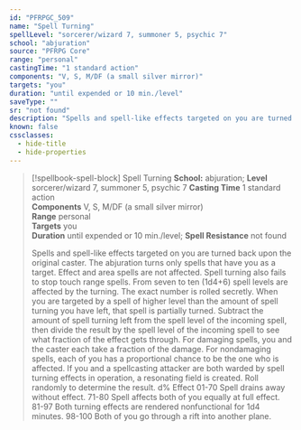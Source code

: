 ```yaml
---
id: "PFRPGC_509"
name: "Spell Turning"
spellLevel: "sorcerer/wizard 7, summoner 5, psychic 7"
school: "abjuration"
source: "PFRPG Core"
range: "personal"
castingTime: "1 standard action"
components: "V, S, M/DF (a small silver mirror)"
targets: "you"
duration: "until expended or 10 min./level"
saveType: ""
sr: "not found"
description: "Spells and spell-like effects targeted on you are turned back upon the original caster. The abjuration turns only spells that have you as a target. Effect and area spells are not affected. Spell turning also fails to stop touch range spells. From seven to ten (1d4+6) spell levels are affected by the turning. The exact number is rolled secretly. When you are targeted by a spell of higher level than the amount of spell turning you have left, that spell is partially turned. Subtract the amount of spell turning left from the spell level of the incoming spell, then divide the result by the spell level of the incoming spell to see what fraction of the effect gets through. For damaging spells, you and the caster each take a fraction of the damage. For nondamaging spells, each of you has a proportional chance to be the one who is affected. If you and a spellcasting attacker are both warded by spell turning effects in operation, a resonating field is created. Roll randomly to determine the result. d% Effect 01-70 Spell drains away without effect. 71-80 Spell affects both of you equally at full effect. 81-97 Both turning effects are rendered nonfunctional for 1d4 minutes. 98-100 Both of you go through a rift into another plane."
known: false
cssclasses:
  - hide-title
  - hide-properties
---
```


> [!spellbook-spell-block] Spell Turning
> **School:** abjuration; **Level** sorcerer/wizard 7, summoner 5, psychic 7
> **Casting Time** 1 standard action  
> **Components** V, S, M/DF (a small silver mirror)  
> **Range** personal  
> **Targets** you  
> **Duration** until expended or 10 min./level; **Spell Resistance** not found
> 
> Spells and spell-like effects targeted on you are turned back upon the original caster. The abjuration turns only spells that have you as a target. Effect and area spells are not affected. Spell turning also fails to stop touch range spells. From seven to ten (1d4+6) spell levels are affected by the turning. The exact number is rolled secretly. When you are targeted by a spell of higher level than the amount of spell turning you have left, that spell is partially turned. Subtract the amount of spell turning left from the spell level of the incoming spell, then divide the result by the spell level of the incoming spell to see what fraction of the effect gets through. For damaging spells, you and the caster each take a fraction of the damage. For nondamaging spells, each of you has a proportional chance to be the one who is affected. If you and a spellcasting attacker are both warded by spell turning effects in operation, a resonating field is created. Roll randomly to determine the result. d% Effect 01-70 Spell drains away without effect. 71-80 Spell affects both of you equally at full effect. 81-97 Both turning effects are rendered nonfunctional for 1d4 minutes. 98-100 Both of you go through a rift into another plane.